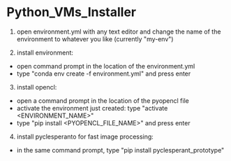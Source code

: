 # Python_VMs_Installer

1. open environment.yml with any text editor and change the name of the environment to whatever you like (currently "my-env")

2. install environment: 
  * open command prompt in the location of the environment.yml
  * type "conda env create -f environment.yml" and press enter

3. install opencl:
  * open a command prompt in the location of the pyopencl file
  * activate the environment just created: type "activate <ENVIRONMENT_NAME>"
  * type "pip install <PYOPENCL_FILE_NAME>" and press enter

4. install pyclesperanto for fast image processing:
  * in the same command prompt, type "pip install pyclesperant_prototype"
